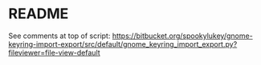 # README #

See comments at top of script: https://bitbucket.org/spookylukey/gnome-keyring-import-export/src/default/gnome_keyring_import_export.py?fileviewer=file-view-default